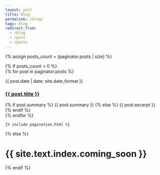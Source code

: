 ```yaml
---
layout: post
title: Blog
permalink: /blog/
tags: blog
redirect_from:
  - /blog
  - /post
  - /posts  
---
```

{% assign posts_count = (paginator.posts | size) %}

<div class="home">
  {% if posts_count > 0 %}
    <div class="posts">
      {% for post in paginator.posts %}
        <div class="post py3">
          <p class="post-meta">{{ post.date | date: site.date_format }}</p>
          <a href="{{ post.url | prepend: site.baseurl }}" class="post-link"><h3 class="h1 post-title">{{ post.title }}</h3></a>
          <span class="post-summary">
            {% if post.summary %}
              {{ post.summary }}
            {% else %}
              {{ post.excerpt }}
            {% endif %}
          </span>
        </div>
      {% endfor %}
    </div>

    {% include pagination.html %}
  {% else %}
    <h1 class='center'>{{ site.text.index.coming_soon }}</h1>
  {% endif %}
</div>
